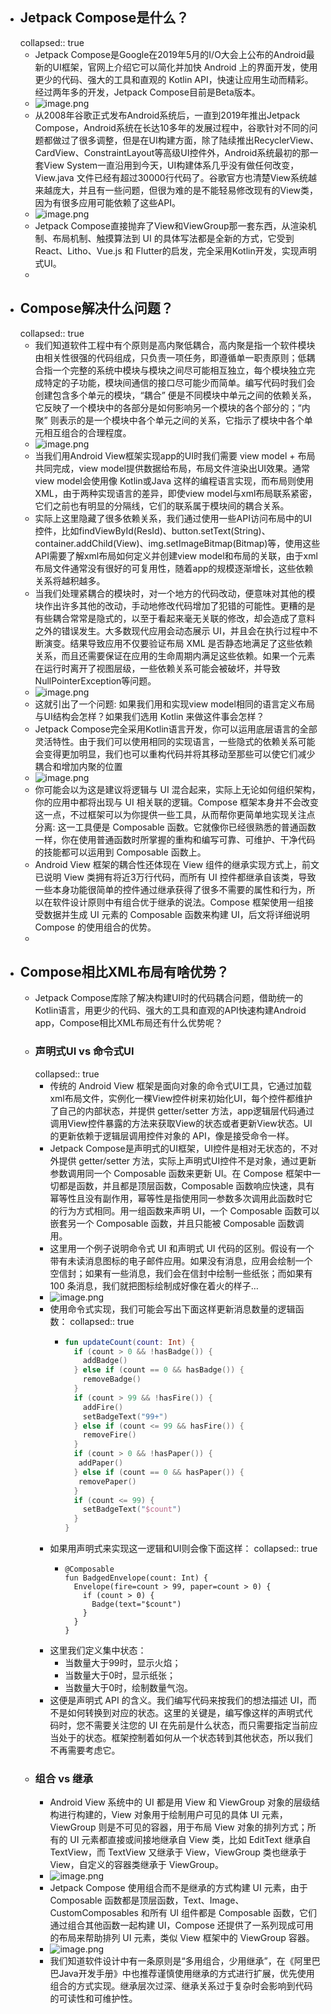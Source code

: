 - ## Jetpack Compose是什么？
  collapsed:: true
	- Jetpack Compose是Google在2019年5月的I/O大会上公布的Android最新的UI框架，官网上介绍它可以简化并加快 Android 上的界面开发，使用更少的代码、强大的工具和直观的 Kotlin API，快速让应用生动而精彩。经过两年多的开发，Jetpack Compose目前是Beta版本。
	- ![image.png](../assets/image_1684322252145_0.png)
	- 从2008年谷歌正式发布Android系统后，一直到2019年推出Jetpack Compose，Android系统在长达10多年的发展过程中，谷歌针对不同的问题都做过了很多调整，但是在UI构建方面，除了陆续推出RecyclerView、CardView、ConstraintLayout等高级UI控件外，Android系统最初的那一套View System一直沿用到今天，UI构建体系几乎没有做任何改变，View.java 文件已经有超过30000行代码了。谷歌官方也清楚View系统越来越庞大，并且有一些问题，但很为难的是不能轻易修改现有的View类，因为有很多应用可能依赖了这些API。
	- ![image.png](../assets/image_1684322268464_0.png)
	- Jetpack Compose直接抛弃了View和ViewGroup那一套东西，从渲染机制、布局机制、触摸算法到 UI 的具体写法都是全新的方式，它受到React、Litho、Vue.js 和 Flutter的启发，完全采用Kotlin开发，实现声明式UI。
	-
- ## Compose解决什么问题？
  collapsed:: true
	- 我们知道软件工程中有个原则是高内聚低耦合，高内聚是指一个软件模块由相关性很强的代码组成，只负责一项任务，即遵循单一职责原则；低耦合指一个完整的系统中模块与模块之间尽可能相互独立，每个模块独立完成特定的子功能，模块间通信的接口尽可能少而简单。编写代码时我们会创建包含多个单元的模块，“耦合” 便是不同模块中单元之间的依赖关系，它反映了一个模块中的各部分是如何影响另一个模块的各个部分的；“内聚” 则表示的是一个模块中各个单元之间的关系，它指示了模块中各个单元相互组合的合理程度。
	- ![image.png](../assets/image_1684322306701_0.png)
	- 当我们用Android View框架实现app的UI时我们需要 view model + 布局 共同完成，view model提供数据给布局，布局文件渲染出UI效果。通常view model会使用像 Kotlin或Java 这样的编程语言实现，而布局则使用 XML，由于两种实现语言的差异，即使view model与xml布局联系紧密，它们之前也有明显的分隔线，它们的联系属于模块间的耦合关系。
	- 实际上这里隐藏了很多依赖关系，我们通过使用一些API访问布局中的UI控件，比如findViewById(ResId)、button.setText(String)、container.addChild(View)、img.setImageBitmap(Bitmap)等，使用这些API需要了解xml布局如何定义并创建view model和布局的关联，由于xml布局文件通常没有很好的可复用性，随着app的规模逐渐增长，这些依赖关系将越积越多。
	- 当我们处理紧耦合的模块时，对一个地方的代码改动，便意味对其他的模块作出许多其他的改动，手动地修改代码增加了犯错的可能性。更糟的是有些耦合常常是隐式的，以至于看起来毫无关联的修改，却会造成了意料之外的错误发生。大多数现代应用会动态展示 UI，并且会在执行过程中不断演变。结果导致应用不仅要验证布局 XML 是否静态地满足了这些依赖关系，而且还需要保证在应用的生命周期内满足这些依赖。如果一个元素在运行时离开了视图层级，一些依赖关系可能会被破坏，并导致NullPointerException等问题。
	- ![image.png](../assets/image_1684322325237_0.png)
	- 这就引出了一个问题: 如果我们用和实现view model相同的语言定义布局与UI结构会怎样？如果我们选用 Kotlin 来做这件事会怎样？
	- Jetpack Compose完全采用Kotlin语言开发，你可以运用底层语言的全部灵活特性。由于我们可以使用相同的实现语言，一些隐式的依赖关系可能会变得更加明显，我们也可以重构代码并将其移动至那些可以使它们减少耦合和增加内聚的位置
	- ![image.png](../assets/image_1684322341823_0.png)
	- 你可能会以为这是建议将逻辑与 UI 混合起来，实际上无论如何组织架构，你的应用中都将出现与 UI 相关联的逻辑。Compose 框架本身并不会改变这一点，不过框架可以为你提供一些工具，从而帮你更简单地实现关注点分离: 这一工具便是 Composable 函数。它就像你已经很熟悉的普通函数一样，你在使用普通函数时所掌握的重构和编写可靠、可维护、干净代码的技能都可以运用到 Composable 函数上。
	- Android View 框架的耦合性还体现在 View 组件的继承实现方式上，前文已说明 View 类拥有将近3万行代码，而所有 UI 控件都继承自该类，导致一些本身功能很简单的控件通过继承获得了很多不需要的属性和行为，所以在软件设计原则中有组合优于继承的说法。Compose 框架使用一组接受数据并生成 UI 元素的 Composable 函数来构建 UI，后文将详细说明 Compose 的使用组合的优势。
	-
- ## Compose相比XML布局有啥优势？
	- Jetpack Compose库除了解决构建UI时的代码耦合问题，借助统一的Kotlin语言，用更少的代码、强大的工具和直观的API快速构建Android app，Compose相比XML布局还有什么优势呢？
	- ### 声明式UI vs 命令式UI
	  collapsed:: true
		- 传统的 Android View 框架是面向对象的命令式UI工具，它通过加载xml布局文件，实例化一棵View控件树来初始化UI，每个控件都维护了自己的内部状态，并提供 getter/setter 方法，app逻辑层代码通过调用View控件暴露的方法来获取View的状态或者更新View状态。UI的更新依赖于逻辑层调用控件对象的 API，像是接受命令一样。
		- Jetpack Compose是声明式的UI框架，UI控件是相对无状态的，不对外提供 getter/setter 方法，实际上声明式UI控件不是对象，通过更新参数调用同一个 Composable 函数来更新 UI。在 Compose 框架中一切都是函数，并且都是顶层函数，Composable 函数响应快速，具有幂等性且没有副作用，幂等性是指使用同一参数多次调用此函数时它的行为方式相同。用一组函数来声明 UI，一个 Composable 函数可以嵌套另一个 Composable 函数，并且只能被 Composable 函数调用。
		- 这里用一个例子说明命令式 UI 和声明式 UI 代码的区别。假设有一个带有未读消息图标的电子邮件应用。如果没有消息，应用会绘制一个空信封；如果有一些消息，我们会在信封中绘制一些纸张；而如果有 100 条消息，我们就把图标绘制成好像在着火的样子…
		- ![image.png](../assets/image_1684322414849_0.png)
		- 使用命令式实现，我们可能会写出下面这样更新消息数量的逻辑函数：
		  collapsed:: true
			- ```kotlin
			  fun updateCount(count: Int) {
			    if (count > 0 && !hasBadge()) {
			      addBadge()
			    } else if (count == 0 && hasBadge()) {
			      removeBadge()
			    }
			    if (count > 99 && !hasFire()) {
			      addFire()
			      setBadgeText("99+")
			    } else if (count <= 99 && hasFire()) {
			      removeFire()
			    }
			    if (count > 0 && !hasPaper()) {
			     addPaper()
			    } else if (count == 0 && hasPaper()) {
			     removePaper()
			    }
			    if (count <= 99) {
			      setBadgeText("$count")
			    }
			  }
			  ```
		- 如果用声明式来实现这一逻辑和UI则会像下面这样：
		  collapsed:: true
			- ```
			  @Composable
			  fun BadgedEnvelope(count: Int) {
			    Envelope(fire=count > 99, paper=count > 0) {
			      if (count > 0) {
			        Badge(text="$count")
			      }
			    }
			  }
			  ```
		- 这里我们定义集中状态：
			- 当数量大于99时，显示火焰；
			- 当数量大于0时，显示纸张；
			- 当数量大于0时，绘制数量气泡。
		- 这便是声明式 API 的含义。我们编写代码来按我们的想法描述 UI，而不是如何转换到对应的状态。这里的关键是，编写像这样的声明式代码时，您不需要关注您的 UI 在先前是什么状态，而只需要指定当前应当处于的状态。框架控制着如何从一个状态转到其他状态，所以我们不再需要考虑它。
	- ### 组合 vs 继承
		- Android View 系统中的 UI 都是用 View 和 ViewGroup 对象的层级结构进行构建的，View 对象用于绘制用户可见的具体 UI 元素，ViewGroup 则是不可见的容器，用于布局 View 对象的排列方式；所有的 UI 元素都直接或间接地继承自 View 类，比如 EditText 继承自 TextView，而 TextView 又继承于 View，ViewGroup 类也继承于 View，自定义的容器类继承于 ViewGroup。
		- ![image.png](../assets/image_1684322495557_0.png)
		- Jetpack Compose 使用组合而不是继承的方式构建 UI 元素，由于 Composable 函数都是顶层函数，Text、Image、CustomComposables 和所有 UI 组件都是 Composable 函数，它们通过组合其他函数一起构建 UI，Compose 还提供了一系列现成可用的布局来帮助排列 UI 元素，类似 View 框架中的 ViewGroup 容器。
		- ![image.png](../assets/image_1684322536448_0.png)
		- 我们知道软件设计中有一条原则是“多用组合，少用继承”，在《阿里巴巴Java开发手册》中也推荐谨慎使用继承的方式进行扩展，优先使用组合的方式实现。继承层次过深、继承关系过于复杂时会影响到代码的可读性和可维护性。